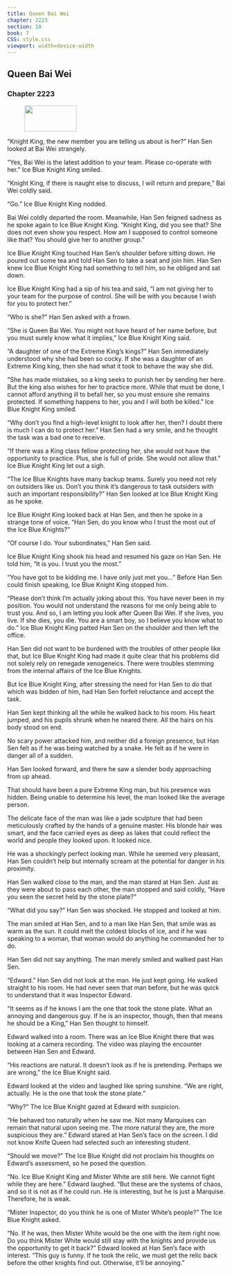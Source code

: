 ```yaml
---
title: Queen Bai Wei
chapter: 2223
section: 10
book: 7
CSS: style.css
viewport: width=device-width
---
```


## Queen Bai Wei

### Chapter 2223

<figure>
	<img src="../Images/gem.gif" alt="" id="gem" width="120" height="60" />
</figure>

“Knight King, the new member you are telling us about is her?” Han Sen looked at Bai Wei strangely.

“Yes, Bai Wei is the latest addition to your team. Please co-operate with her.” Ice Blue Knight King smiled.

“Knight King, if there is naught else to discuss, I will return and prepare,” Bai Wei coldly said.

“Go.” Ice Blue Knight King nodded.

Bai Wei coldly departed the room. Meanwhile, Han Sen feigned sadness as he spoke again to Ice Blue Knight King. “Knight King, did you see that? She does not even show you respect. How am I supposed to control someone like that? You should give her to another group.”

Ice Blue Knight King touched Han Sen’s shoulder before sitting down. He poured out some tea and told Han Sen to take a seat and join him. Han Sen knew Ice Blue Knight King had something to tell him, so he obliged and sat down.

Ice Blue Knight King had a sip of his tea and said, “I am not giving her to your team for the purpose of control. She will be with you because I wish for you to protect her.”

“Who is she?” Han Sen asked with a frown.

“She is Queen Bai Wei. You might not have heard of her name before, but you must surely know what it implies,” Ice Blue Knight King said.

“A daughter of one of the Extreme King’s kings?” Han Sen immediately understood why she had been so cocky. If she was a daughter of an Extreme King king, then she had what it took to behave the way she did.

“She has made mistakes, so a king seeks to punish her by sending her here. But the king also wishes for her to practice more. While that must be done, I cannot afford anything ill to befall her, so you must ensure she remains protected. If something happens to her, you and I will both be killed.” Ice Blue Knight King smiled.

“Why don’t you find a high-level knight to look after her, then? I doubt there is much I can do to protect her.” Han Sen had a wry smile, and he thought the task was a bad one to receive.

“If there was a King class fellow protecting her, she would not have the opportunity to practice. Plus, she is full of pride. She would not allow that.” Ice Blue Knight King let out a sigh.

“The Ice Blue Knights have many backup teams. Surely you need not rely on outsiders like us. Don’t you think it’s dangerous to task outsiders with such an important responsibility?” Han Sen looked at Ice Blue Knight King as he spoke.

Ice Blue Knight King looked back at Han Sen, and then he spoke in a strange tone of voice. “Han Sen, do you know who I trust the most out of the Ice Blue Knights?”

“Of course I do. Your subordinates,” Han Sen said.

Ice Blue Knight King shook his head and resumed his gaze on Han Sen. He told him, “It is you. I trust you the most.”

“You have got to be kidding me. I have only just met you…” Before Han Sen could finish speaking, Ice Blue Knight King stopped him.

“Please don’t think I’m actually joking about this. You have never been in my position. You would not understand the reasons for me only being able to trust you. And so, I am letting you look after Queen Bai Wei. If she lives, you live. If she dies, you die. You are a smart boy, so I believe you know what to do.” Ice Blue Knight King patted Han Sen on the shoulder and then left the office.

Han Sen did not want to be burdened with the troubles of other people like that, but Ice Blue Knight King had made it quite clear that his problems did not solely rely on renegade xenogeneics. There were troubles stemming from the internal affairs of the Ice Blue Knights.

But Ice Blue Knight King, after stressing the need for Han Sen to do that which was bidden of him, had Han Sen forfeit reluctance and accept the task.

Han Sen kept thinking all the while he walked back to his room. His heart jumped, and his pupils shrunk when he neared there. All the hairs on his body stood on end.

No scary power attacked him, and neither did a foreign presence, but Han Sen felt as if he was being watched by a snake. He felt as if he were in danger all of a sudden.

Han Sen looked forward, and there he saw a slender body approaching from up ahead.

That should have been a pure Extreme King man, but his presence was hidden. Being unable to determine his level, the man looked like the average person.

The delicate face of the man was like a jade sculpture that had been meticulously crafted by the hands of a genuine master. His blonde hair was smart, and the face carried eyes as deep as lakes that could reflect the world and people they looked upon. It looked nice.

He was a shockingly perfect looking man. While he seemed very pleasant, Han Sen couldn’t help but internally scream at the potential for danger in his proximity.

Han Sen walked close to the man, and the man stared at Han Sen. Just as they were about to pass each other, the man stopped and said coldly, “Have you seen the secret held by the stone plate?”

“What did you say?” Han Sen was shocked. He stopped and looked at him.

The man smiled at Han Sen, and to a man like Han Sen, that smile was as warm as the sun. It could melt the coldest blocks of ice, and if he was speaking to a woman, that woman would do anything he commanded her to do.

Han Sen did not say anything. The man merely smiled and walked past Han Sen.

“Edward.” Han Sen did not look at the man. He just kept going. He walked straight to his room. He had never seen that man before, but he was quick to understand that it was Inspector Edward.

“It seems as if he knows I am the one that took the stone plate. What an annoying and dangerous guy. If he is an inspector, though, then that means he should be a King,” Han Sen thought to himself.

Edward walked into a room. There was an Ice Blue Knight there that was looking at a camera recording. The video was playing the encounter between Han Sen and Edward.

“His reactions are natural. It doesn’t look as if he is pretending. Perhaps we are wrong,” the Ice Blue Knight said.

Edward looked at the video and laughed like spring sunshine. “We are right, actually. He is the one that took the stone plate.”

“Why?” The Ice Blue Knight gazed at Edward with suspicion.

“He behaved too naturally when he saw me. Not many Marquises can remain that natural upon seeing me. The more natural they are, the more suspicious they are.” Edward stared at Han Sen’s face on the screen. I did not know Knife Queen had selected such an interesting student.

“Should we move?” The Ice Blue Knight did not proclaim his thoughts on Edward’s assessment, so he posed the question.

“No. Ice Blue Knight King and Mister White are still here. We cannot fight while they are here.” Edward laughed. “But these are the systems of chaos, and so it is not as if he could run. He is interesting, but he is just a Marquise. Therefore, he is weak.

“Mister Inspector, do you think he is one of Mister White’s people?” The Ice Blue Knight asked.

“No. If he was, then Mister White would be the one with the item right now. Do you think Mister White would still stay with the knights and provide us the opportunity to get it back?” Edward looked at Han Sen’s face with interest. “This guy is funny. If he took the relic, we must get the relic back before the other knights find out. Otherwise, it’ll be annoying.”